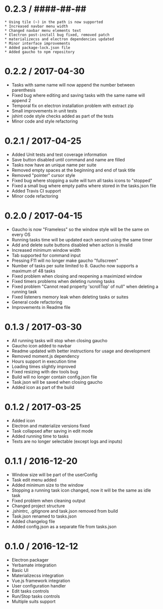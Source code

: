 0.2.3 / ####-##-##
==================

    * Using tile (~) in the path is now supported
    * Increased navbar menu width
    * Changed navbar menu elements text
    * Electron post-install bug fixed, removed patch
    * materializecss and electron dependencies updated
    * Minor interface improvements
    * Added package-lock.json file
    * Added gaucho to npm repository

0.2.2 / 2017-04-30
==================

  * Tasks with same name will now append the number between parenthesis
  * Fixed bug where editing and saving tasks with the same name will append 2
  * Temporal fix on electron installation problem with extract zip
  * Small improvements in unit tests
  * jshint code style checks added as part of the tests
  * Minor code and style refactoring

0.2.1 / 2017-04-25
==================

  * Added Unit tests and test coverage information
  * Save button disabled until command and name are filled
  * Tasks now have an unique name per suite
  * Removed empty spaces at the beginning and end of task title
  * Removed "pointer" cursor style
  * Fixed bug where stopping a suite will turn all tasks icons to "stopped"
  * Fixed a small bug where empty paths where stored in the tasks.json file
  * Added Travis CI support
  * Minor code refactoring


0.2.0 / 2017-04-15
==================

  * Gaucho is now "Frameless" so the window style will be the same on every OS
  * Running tasks time will be updated each second using the same timer
  * Add and delete suite buttons disabled when action is invalid
  * Increased minimum window width
  * Tab supported for command input
  * Pressing F11 will no longer make gaucho "fullscreen"
  * Number of tasks per suite limited to 8. Gaucho now supports a maximum of 48 tasks
  * Fixed problem when closing and reopening a maximized window
  * Fixed timers problems when deleting running tasks
  * Fixed problem "Cannot read property 'scrollTop' of null" when deleting a running task
  * Fixed listeners memory leak when deleting tasks or suites
  * General code refactoring
  * Improvements in Readme file

0.1.3 / 2017-03-30
==================

  * All running tasks will stop when closing gaucho
  * Gaucho icon added to navbar
  * Readme updated with better instructions for usage and development
  * Removed moment.js dependency
  * Hours support in execution time
  * Loading times slightly improved
  * Fixed resizing with dev tools bug
  * Build will no longer contain config.json file
  * Task.json will be saved when closing gaucho
  * Added icon as part of the build

0.1.2 / 2017-03-25
==================

  * Added icon
  * Electron and materialize versions fixed
  * Task collapsed after saving in edit mode
  * Added running time to tasks
  * Texts are no longer selectable (except logs and inputs)

0.1.1 / 2016-12-20
==================

  * Window size will be part of the userConfig
  * Task edit menu added
  * Added minimum size to the window
  * Stopping a running task icon changed, now it will be the same as idle task
  * Fixed problem when cleaning output
  * Changed project structure
  * .jshintrc, .gitignore and task.json removed from build
  * Task.json renamed to tasks.json
  * Added changelog file
  * Added config.json as a separate file from tasks.json

0.1.0 / 2016-12-12
==================

  * Electron packager
  * Yerbamate integration
  * Basic UI
  * Materializecss integration
  * Vue.js framework integration
  * User configuration handler
  * Edit tasks controls
  * Run/Stop tasks controls
  * Multiple suits support
